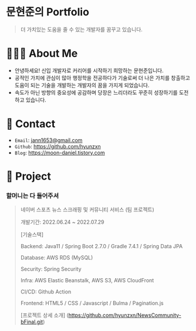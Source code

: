 # 문현준의 Portfolio
> 더 가치있는 도움을 줄 수 있는 개발자를 꿈꾸고 있습니다.





# 🧑🏻‍💻 About Me

- 안녕하세요! 신입 개발자로 커리어를 시작하기 희망하는 문현준입니다.
- 공적인 가치에 관심이 많아 행정학을 전공하다가 기술로써 더 나은 가치를 창출하고 도움이 되는 기술을 개발하는 개발자의 꿈을 가지게 되었습니다.
- 속도가 아닌 방향의 중요성에 공감하며 당장은 느리더라도 꾸준히 성장하기를 도전하고 있습니다.





# 📧 Contact

- `Email`: jann1653@gmail.com
- `Github`: https://github.com/hyunzxn
- `Blog`: https://moon-daniel.tistory.com





# 📌 Project

### 할머니는 다 들어주셔

> 네이버 스포츠 뉴스 스크래핑 및 커뮤니티 서비스 (팀 프로젝트)
>
> 개발기간: 2022.06.24 ~ 2022.07.29
>
> 
>
> [기술스택]
>
> Backend: Java11 / Spring Boot 2.7.0 / Gradle 7.4.1 / Spring Data JPA 
>
> Database: AWS RDS (MySQL) 
>
> Security: Spring Security
>
> Infra: AWS Elastic Beanstalk, AWS S3, AWS CloudFront
>
> CI/CD: Github Action
>
> Frontend: HTML5 / CSS /  Javascript / Bulma / Pagination.js
>
> 
>
> [프로젝트 상세 소개] (https://github.com/hyunzxn/NewsCommunity-bFinal.git)





